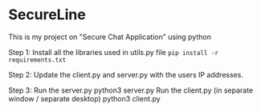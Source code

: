 # SecureLine
This is my project on "Secure Chat Application" using python 

Step 1: Install all the libraries used in utils.py file
`pip install -r requirements.txt`

Step 2: Update the client.py and server.py with the users IP addresses.

Step 3: Run the server.py
python3 server.py
        Run the client.py (in separate window / separate desktop)
python3 client.py
